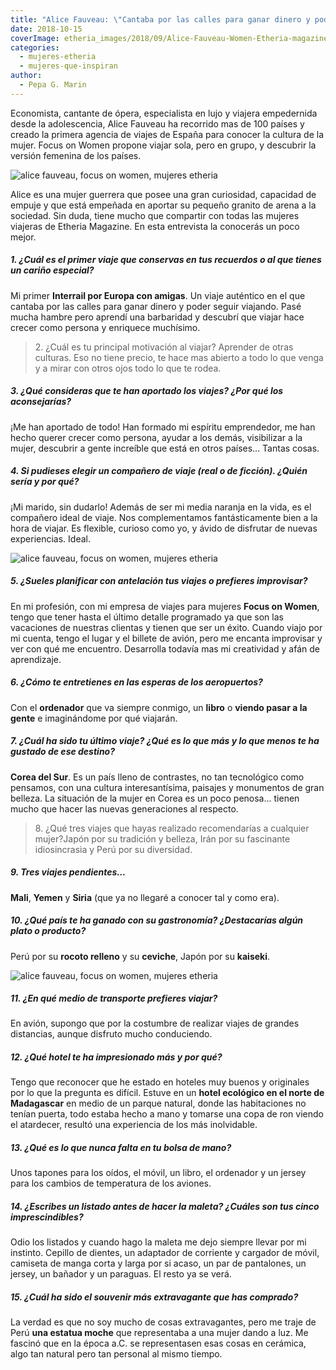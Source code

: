 ```yaml
---
title: "Alice Fauveau: \"Cantaba por las calles para ganar dinero y poder seguir viajando\""
date: 2018-10-15
coverImage: etheria_images/2018/09/Alice-Fauveau-Women-Etheria-magazine.jpg
categories: 
  - mujeres-etheria
  - mujeres-que-inspiran
author: 
  - Pepa G. Marin
---
```


Economista, cantante de ópera, especialista en lujo y viajera empedernida desde la adolescencia, Alice Fauveau ha recorrido mas de 100 países y creado la primera agencia de viajes de España para conocer la cultura de la mujer. Focus on Women propone viajar sola, pero en grupo, y descubrir la versión femenina de los países.

![alice fauveau, focus on women, mujeres etheria](etheria_images/2018/09/Alice-Fauveau-Women-Etheria-magazine-1024x768.jpg "Alice Fauveau, directora de Focus on Women (Izq).")

Alice es una mujer guerrera que posee una gran curiosidad, capacidad de empuje y que 
está empeñada en aportar su pequeño granito de arena a la sociedad. Sin duda, tiene 
mucho que compartir con todas las mujeres viajeras de Etheria Magazine. En esta 
entrevista la conocerás un poco mejor. 

##### 1\. ¿Cuál es el primer viaje que conservas en tus recuerdos o al que tienes un cariño especial?

Mi primer **Interrail por Europa con amigas**. Un viaje auténtico en el que cantaba por 
las calles para ganar dinero y poder seguir viajando. Pasé mucha hambre pero aprendí una 
barbaridad y descubrí que viajar hace crecer como persona y enriquece muchísimo. 

> 2\. ¿Cuál es tu principal motivación al viajar? Aprender de otras culturas. Eso no tiene 
> precio, te hace mas abierto a todo lo que venga y a mirar con otros ojos todo lo que te 
> rodea. 

##### 3\. ¿Qué consideras que te han aportado los viajes? ¿Por qué los aconsejarías?

¡Me han aportado de todo! Han formado mi espíritu emprendedor, me han hecho querer 
crecer como persona, ayudar a los demás, visibilizar a la mujer, descubrir a gente 
increíble que está en otros países... Tantas cosas. 

##### 4\. Si pudieses elegir un compañero de viaje (real o de ficción). ¿Quién sería y por qué?

¡Mi marido, sin dudarlo! Además de ser mi media naranja en la vida, es el compañero 
ideal de viaje. Nos complementamos fantásticamente bien a la hora de viajar. Es 
flexible, curioso como yo, y ávido de disfrutar de nuevas experiencias. Ideal. 

![alice fauveau, focus on women, mujeres etheria](etheria_images/2018/09/Alice-Fauveau-Women-Etheria-1024x636.jpg "Alice Fauveau dirige una agencia de viajes para mujeres")

##### 5\. ¿Sueles planificar con antelación tus viajes o prefieres improvisar?

En mi profesión, con mi empresa de viajes para mujeres **Focus on Women**, tengo que 
tener hasta el último detalle programado ya que son las vacaciones de nuestras clientas 
y tienen que ser un éxito. Cuando viajo por mi cuenta, tengo el lugar y el billete de 
avión, pero me encanta improvisar y ver con qué me encuentro. Desarrolla todavía mas mi 
creatividad y afán de aprendizaje. 

##### 6\. ¿Cómo te entretienes en las esperas de los aeropuertos?

Con el **ordenador** que va siempre conmigo, un **libro** o **viendo pasar a la gente** 
e imaginándome por qué viajarán. 

##### 7\. ¿Cuál ha sido tu último viaje? ¿Qué es lo que más y lo que menos te ha gustado de ese destino?

**Corea del Sur**. Es un país lleno de contrastes, no tan tecnológico como pensamos, con 
una cultura interesantísima, paisajes y monumentos de gran belleza. La situación de la 
mujer en Corea es un poco penosa... tienen mucho que hacer las nuevas generaciones al 
respecto. 

> 8\. ¿Qué tres viajes que hayas realizado recomendarías a cualquier mujer?Japón por su 
> tradición y belleza, Irán por su fascinante idiosincrasia y Perú por su diversidad. 

##### 9\. Tres viajes pendientes…

**Mali**, **Yemen** y **Siria** (que ya no llegaré a conocer tal y como era). 

##### 10\. ¿Qué país te ha ganado con su gastronomía? ¿Destacarías algún plato o producto?

Perú por su **rocoto relleno** y su **ceviche**, Japón por su **kaiseki**. 

![alice fauveau, focus on women, mujeres etheria](etheria_images/2018/09/Alice-fauveau-focus-women-etheria-1024x627.jpg "Alice Fauveau, una de las Mujeres Etheria de esta revista")

##### 11\. ¿En qué medio de transporte prefieres viajar?

En avión, supongo que por la costumbre de realizar viajes de grandes distancias, aunque 
disfruto mucho conduciendo. 

##### 12\. ¿Qué hotel te ha impresionado más y por qué?

Tengo que reconocer que he estado en hoteles muy buenos y originales por lo que la 
pregunta es difícil. Estuve en un **hotel ecológico en el norte de Madagascar** en medio 
de un parque natural, donde las habitaciones no tenían puerta, todo estaba hecho a mano 
y tomarse una copa de ron viendo el atardecer, resultó una experiencia de los más 
inolvidable. 

##### 13\. ¿Qué es lo que nunca falta en tu bolsa de mano?

Unos tapones para los oídos, el móvil, un libro, el ordenador y un jersey para los 
cambios de temperatura de los aviones. 

##### 14\. ¿Escribes un listado antes de hacer la maleta? ¿Cuáles son tus cinco imprescindibles?

Odio los listados y cuando hago la maleta me dejo siempre llevar por mi instinto. 
Cepillo de dientes, un adaptador de corriente y cargador de móvil, camiseta de manga 
corta y larga por si acaso, un par de pantalones, un jersey, un bañador y un paraguas. 
El resto ya se verá. 

##### 15\. ¿Cuál ha sido el souvenir más extravagante que has comprado?

La verdad es que no soy mucho de cosas extravagantes, pero me traje de Perú **una 
estatua moche** que representaba a una mujer dando a luz. Me fascinó que en la época 
a.C. se representasen esas cosas en cerámica, algo tan natural pero tan personal al 
mismo tiempo.
